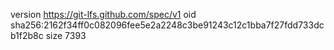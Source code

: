 version https://git-lfs.github.com/spec/v1
oid sha256:2162f34ff0c082096fee5e2a2248c3be91243c12c1bba7f27fdd733dcb1f2b8c
size 7393
